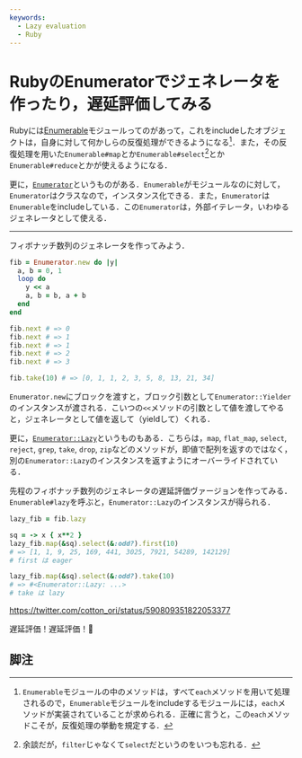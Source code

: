 ```yaml
---
keywords:
  - Lazy evaluation
  - Ruby
---
```


# RubyのEnumeratorでジェネレータを作ったり，遅延評価してみる

Rubyには[Enumerable](http://docs.ruby-lang.org/ja/2.2.0/class/Enumerable.html)モジュールってのがあって，これをincludeしたオブジェクトは，自身に対して何かしらの反復処理ができるようになる[^1]．また，その反復処理を用いた`Enumerable#map`とか`Enumerable#select`[^2]とか`Enumerable#reduce`とかが使えるようになる．

更に，[`Enumerator`](http://docs.ruby-lang.org/ja/2.2.0/class/Enumerator.html)というものがある．`Enumerable`がモジュールなのに対して，`Enumerator`はクラスなので，インスタンス化できる．また，`Enumerator`は`Enumerable`をincludeしている．この`Enumerator`は，外部イテレータ，いわゆるジェネレータとして使える．

---

フィボナッチ数列のジェネレータを作ってみよう．

```ruby
fib = Enumerator.new do |y|
  a, b = 0, 1
  loop do
    y << a
    a, b = b, a + b
  end
end

fib.next # => 0
fib.next # => 1
fib.next # => 1
fib.next # => 2
fib.next # => 3

fib.take(10) # => [0, 1, 1, 2, 3, 5, 8, 13, 21, 34]
```

`Enumerator.new`にブロックを渡すと，ブロック引数として`Enumerator::Yielder`のインスタンスが渡される．こいつの`<<`メソッドの引数として値を渡してやると，ジェネレータとして値を返して（yieldして）くれる．

更に，[`Enumerator::Lazy`](http://docs.ruby-lang.org/ja/2.2.0/class/Enumerator=3a=3aLazy.html)というものもある．こちらは，`map`, `flat_map`, `select`, `reject`, `grep`, `take`, `drop`, `zip`などのメソッドが，即値で配列を返すのではなく，別の`Enumerator::Lazy`のインスタンスを返すようにオーバーライドされている．

先程のフィボナッチ数列のジェネレータの遅延評価ヴァージョンを作ってみる．`Enumerable#lazy`を呼ぶと，`Enumerator::Lazy`のインスタンスが得られる．

```ruby
lazy_fib = fib.lazy

sq = -> x { x**2 }
lazy_fib.map(&sq).select(&:odd?).first(10)
# => [1, 1, 9, 25, 169, 441, 3025, 7921, 54289, 142129]
# first は eager

lazy_fib.map(&sq).select(&:odd?).take(10)
# => #<Enumerator::Lazy: ...>
# take は lazy
```

https://twitter.com/cotton_ori/status/590809351822053377

遅延評価！遅延評価！🎉

## 脚注

[^1]: `Enumerable`モジュールの中のメソッドは，すべて`each`メソッドを用いて処理されるので，`Enumerable`モジュールをincludeするモジュールには，`each`メソッドが実装されていることが求められる．正確に言うと，この`each`メソッドこそが，反復処理の挙動を規定する．
[^2]: 余談だが，`filter`じゃなくて`select`だというのをいつも忘れる．
